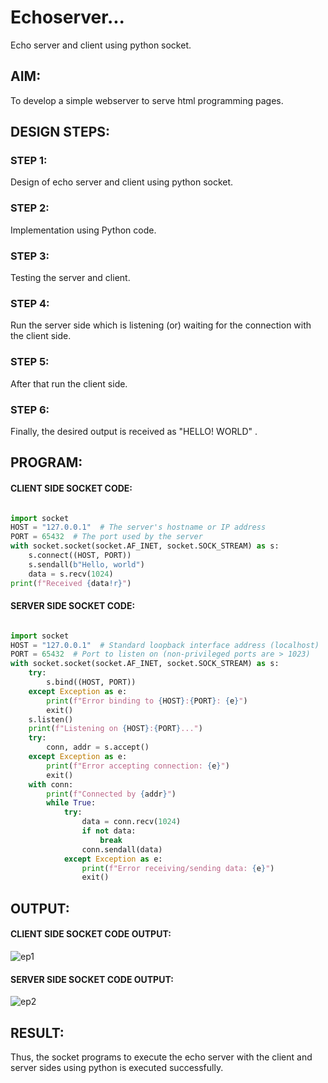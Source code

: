 # Echoserver...

Echo server and client using python socket.

## AIM:

To develop a simple webserver to serve html programming pages.

## DESIGN STEPS:

### STEP 1:

Design of echo server and client using python socket.

### STEP 2:

Implementation using Python code.

### STEP 3:

Testing the server and client.

### STEP 4:

Run the server side which is listening (or) waiting for the connection with the client side.

### STEP 5:

After that run the client side.

### STEP 6:

Finally, the desired output is received as "HELLO! WORLD" .

## PROGRAM:

#### CLIENT SIDE SOCKET CODE:

```python

import socket
HOST = "127.0.0.1"  # The server's hostname or IP address
PORT = 65432  # The port used by the server
with socket.socket(socket.AF_INET, socket.SOCK_STREAM) as s:
    s.connect((HOST, PORT))
    s.sendall(b"Hello, world")
    data = s.recv(1024)
print(f"Received {data!r}")

```

#### SERVER SIDE SOCKET CODE:

```python

import socket
HOST = "127.0.0.1"  # Standard loopback interface address (localhost)
PORT = 65432  # Port to listen on (non-privileged ports are > 1023)
with socket.socket(socket.AF_INET, socket.SOCK_STREAM) as s:
    try:
        s.bind((HOST, PORT))
    except Exception as e:
        print(f"Error binding to {HOST}:{PORT}: {e}")
        exit()
    s.listen()
    print(f"Listening on {HOST}:{PORT}...")
    try:
        conn, addr = s.accept()
    except Exception as e:
        print(f"Error accepting connection: {e}")
        exit()
    with conn:
        print(f"Connected by {addr}")
        while True:
            try:
                data = conn.recv(1024)
                if not data:
                    break
                conn.sendall(data)
            except Exception as e:
                print(f"Error receiving/sending data: {e}")
                exit()

```

## OUTPUT:

#### CLIENT SIDE SOCKET CODE OUTPUT:

![ep1](https://github.com/anto-richard/Echoserver/assets/93427534/250afe9e-53d2-4fd6-a416-4b6cfbbcb7c6)

#### SERVER SIDE SOCKET CODE OUTPUT:

![ep2](https://github.com/anto-richard/Echoserver/assets/93427534/c89aa01d-1d95-4100-9586-31e2be379ee4)

## RESULT:

Thus, the socket programs to execute the echo server with the client and server sides using python is executed successfully.

